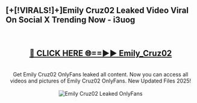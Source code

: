 <h2>[+[!VIRALS!]+]Emily Cruz02 Leaked Video Viral On Social X Trending Now - i3uog</h2>
<br>
<div align="center">
<h2><a href="https://libra.edu.pl?Emily_Cruz02" rel="nofollow">🔴 CLICK HERE 🌐==►► Emily_Cruz02</a></h2>
<br>
Get Emily Cruz02 OnlyFans leaked all content. Now you can access all videos and pictures of Emily Cruz02 OnlyFans. New Updated Files 2025!
<br>
<br>
<a href="https://libra.edu.pl?Emily_Cruz02" rel="nofollow" data-target="animated-image.originalLink"><img src="https://i.ibb.co.com/WyWwxjT/player-gif2.gif" alt="Emily Cruz02 Leaked OnlyFans" style="max-width: 100%; display: inline-block;" data-target="animated-image.originalImage"></a>
</div>
<br>